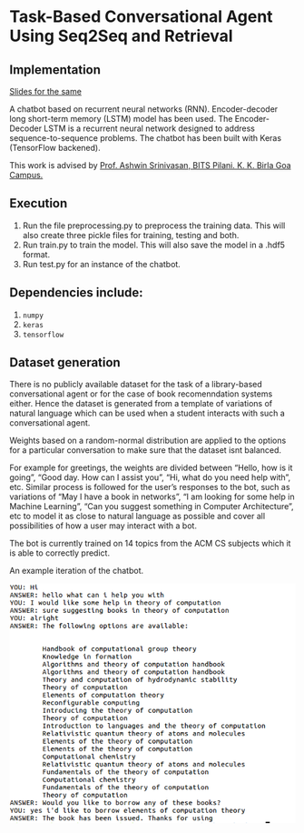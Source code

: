 Task-Based Conversational Agent Using Seq2Seq and Retrieval
=====

Implementation
---

[Slides for the same](https://drive.google.com/file/d/1CDX7I-xrA5S5Ws_1h3bC5IHsXL4g9IJ3/view)

A chatbot based on recurrent neural networks (RNN). Encoder-decoder long short-term memory (LSTM) model has been used. The Encoder-Decoder LSTM is a recurrent neural network designed to address sequence-to-sequence problems. The chatbot has been built with Keras (TensorFlow backened).

This work is advised by [Prof. Ashwin Srinivasan, BITS Pilani. K. K. Birla Goa Campus.](http://universe.bits-pilani.ac.in/goa/ashwin/profile) 

Execution
----
1. Run the file preprocessing.py to preprocess the training data. This will also create three pickle files for training, testing and both. 
2. Run train.py to train the model. This will also save the model in a .hdf5 format. 
3. Run test.py for an instance of the chatbot. 


Dependencies include:
----
1. `numpy`
2. `keras`
3. `tensorflow` 

Dataset generation
----
There is no publicly available dataset for the task of a library-based
conversational agent or for the case of book recomenndation systems either.
Hence the dataset is generated from a template of variations of natural language
which can be used when a student interacts with such a conversational agent.

Weights based on a random-normal distribution are applied to the options for a
particular conversation to make sure that the dataset isnt balanced.

For example for greetings, the weights are divided between “Hello, how is it
going”, “Good day. How can I assist you”, “Hi, what do you need help with”, etc.
Similar process is followed for the user’s responses to the bot, such as variations
of “May I have a book in networks”, “I am looking for some help in Machine
Learning”, “Can you suggest something in Computer Architecture”, etc to model
it as close to natural language as possible and cover all possibilities of how a
user may interact with a bot.

The bot is currently trained on 14 topics from the ACM CS subjects which it is
able to correctly predict.

An example iteration of the chatbot. 


![](Images/Chatbot_Example.png)
